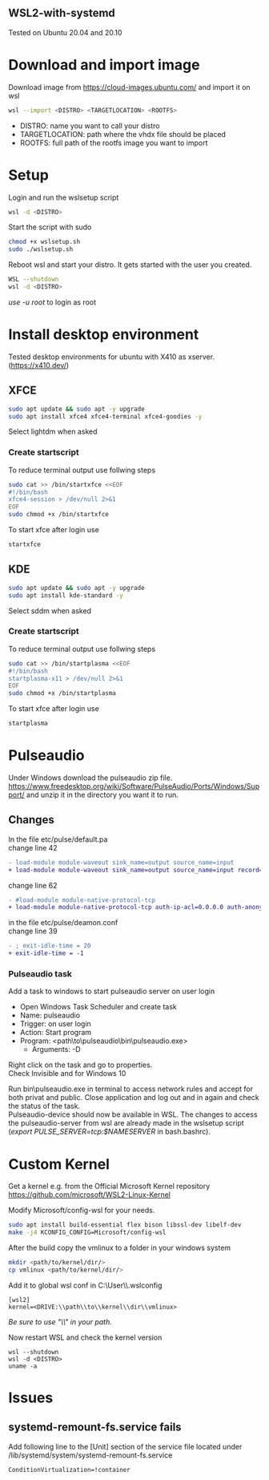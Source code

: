 ## WSL2-with-systemd

Tested on Ubuntu 20.04 and 20.10

# Download and import image
Download image from https://cloud-images.ubuntu.com/ and import it on wsl

```bash
wsl --import <DISTRO> <TARGETLOCATION> <ROOTFS>
```
- DISTRO: name you want to call your distro
- TARGETLOCATION: path where the vhdx file should be placed
- ROOTFS: full path of the rootfs image you want to import

# Setup
Login and run the wslsetup script

```bash
wsl -d <DISTRO>
```
Start the script with sudo
```bash
chmod +x wslsetup.sh
sudo ./wslsetup.sh
```
Reboot wsl and start your distro. It gets started with the user you created.
```bash
WSL --shutdown
wsl -d <DISTRO>
```
*use -u root* to login as root
# Install desktop environment

Tested desktop environments for ubuntu with X410 as xserver. (https://x410.dev/)
## XFCE
```bash
sudo apt update && sudo apt -y upgrade
sudo apt install xfce4 xfce4-terminal xfce4-goodies -y
```
Select lightdm when asked
### Create startscript
To reduce terminal output use follwing steps

```bash
sudo cat >> /bin/startxfce <<EOF
#!/bin/bash
xfce4-session > /dev/null 2>&1
EOF
sudo chmod +x /bin/startxfce
```
To start xfce after login use
```bash
startxfce
```

## KDE
```bash
sudo apt update && sudo apt -y upgrade
sudo apt install kde-standard -y
```
Select sddm when asked

### Create startscript
To reduce terminal output use follwing steps

```bash
sudo cat >> /bin/startplasma <<EOF
#!/bin/bash
startplasma-x11 > /dev/null 2>&1
EOF
sudo chmod +x /bin/startplasma
```
To start xfce after login use
```bash
startplasma
```
# Pulseaudio
Under Windows download the pulseaudio zip file. https://www.freedesktop.org/wiki/Software/PulseAudio/Ports/Windows/Support/ and unzip it in the directory you want it to run.

## Changes
In the file etc/pulse/default.pa \
change line 42
```diff
- load-module module-waveout sink_name=output source_name=input
+ load-module module-waveout sink_name=output source_name=input record=0
```
change line 62
```diff
- #load-module module-native-protocol-tcp
+ load-module module-native-protocol-tcp auth-ip-acl=0.0.0.0 auth-anonymous=1
```

in the file etc/pulse/deamon.conf \
change line 39
```diff
- ; exit-idle-time = 20
+ exit-idle-time = -1
```

### Pulseaudio task
Add a task to windows to start pulseaudio server on user login
- Open Windows Task Scheduler and create task
- Name: pulseaudio
- Trigger: on user login
- Action: Start program
- Program: <path\to\pulseaudio\bin\pulseaudio.exe>
    - Arguments: -D

Right click on the task and go to properties.\
Check Invisible and for Windows 10

Run bin\pulseaudio.exe in terminal to access network rules and accept for both privat and public. Close application and log out and in again and check the status of the task. \
Pulseaudio-device should now be available in WSL. The changes to access the pulseaudio-server from wsl are already made in the wslsetup script (*export PULSE_SERVER=tcp:$NAMESERVER* in bash.bashrc). 

# Custom Kernel

Get a kernel e.g. from the
Official Microsoft Kernel repository
https://github.com/microsoft/WSL2-Linux-Kernel

Modify Microsoft/config-wsl for your needs.

```bash
sudo apt install build-essential flex bison libssl-dev libelf-dev
make -j4 KCONFIG_CONFIG=Microsoft/config-wsl
```
After the build copy the vmlinux to a folder in your windows system

```bash
mkdir <path/to/kernel/dir/>
cp vmlinux <path/to/kernel/dir/>
```

Add it to global wsl conf in C:\User\\<USER>\\.wslconfig
```
[wsl2]
kernel=<DRIVE:\\path\\to\\kernel\\dir\\vmlinux>
```
*Be sure to use "\\\\" in your path.*

Now restart WSL and check the kernel version
```
wsl --shutdown
wsl -d <DISTRO>
uname -a
```

# Issues
## systemd-remount-fs.service fails
Add following line to the [Unit] section of the service file located under
/lib/systemd/system/systemd-remount-fs.service
```
ConditionVirtualization=!container
```